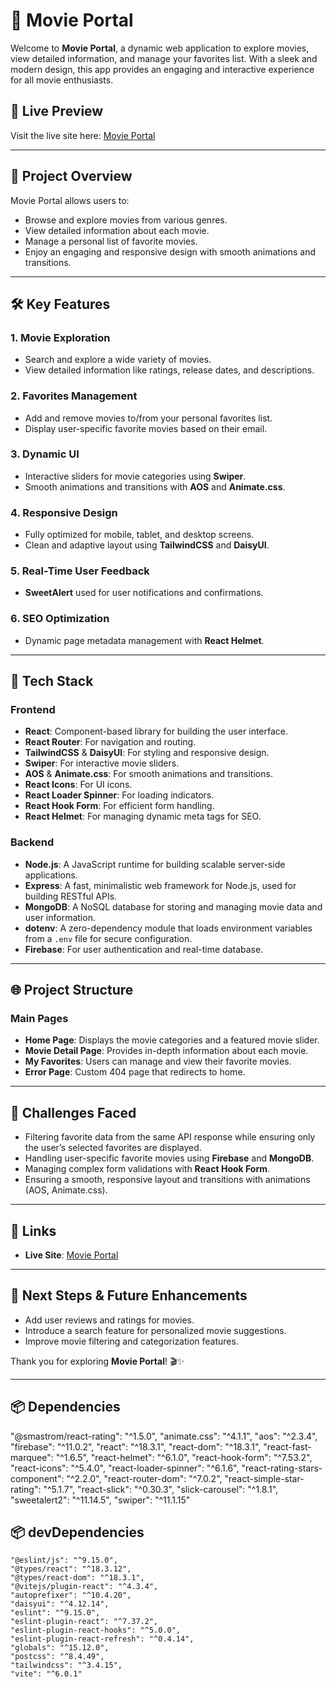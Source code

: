 # 🎥 Movie Portal  

Welcome to **Movie Portal**, a dynamic web application to explore movies, view detailed information, and manage your favorites list. With a sleek and modern design, this app provides an engaging and interactive experience for all movie enthusiasts.

## 🌟 Live Preview

Visit the live site here: [Movie Portal](https://movieportal-e0d48.web.app/)

---

## 📜 Project Overview

Movie Portal allows users to:
- Browse and explore movies from various genres.
- View detailed information about each movie.
- Manage a personal list of favorite movies.
- Enjoy an engaging and responsive design with smooth animations and transitions.

---

## 🛠️ Key Features

### 1. **Movie Exploration**
   - Search and explore a wide variety of movies.
   - View detailed information like ratings, release dates, and descriptions.

### 2. **Favorites Management**
   - Add and remove movies to/from your personal favorites list.
   - Display user-specific favorite movies based on their email.

### 3. **Dynamic UI**
   - Interactive sliders for movie categories using **Swiper**.
   - Smooth animations and transitions with **AOS** and **Animate.css**.

### 4. **Responsive Design**
   - Fully optimized for mobile, tablet, and desktop screens.
   - Clean and adaptive layout using **TailwindCSS** and **DaisyUI**.

### 5. **Real-Time User Feedback**
   - **SweetAlert** used for user notifications and confirmations.

### 6. **SEO Optimization**
   - Dynamic page metadata management with **React Helmet**.

---

## 🧰 Tech Stack

### Frontend
- **React**: Component-based library for building the user interface.
- **React Router**: For navigation and routing.
- **TailwindCSS** & **DaisyUI**: For styling and responsive design.
- **Swiper**: For interactive movie sliders.
- **AOS** & **Animate.css**: For smooth animations and transitions.
- **React Icons**: For UI icons.
- **React Loader Spinner**: For loading indicators.
- **React Hook Form**: For efficient form handling.
- **React Helmet**: For managing dynamic meta tags for SEO.

### Backend
- **Node.js**: A JavaScript runtime for building scalable server-side applications.
- **Express**: A fast, minimalistic web framework for Node.js, used for building RESTful APIs.
- **MongoDB**: A NoSQL database for storing and managing movie data and user information.
- **dotenv**: A zero-dependency module that loads environment variables from a `.env` file for secure configuration.
- **Firebase**: For user authentication and real-time database.

---


## 🌐 Project Structure

### **Main Pages**
- **Home Page**: Displays the movie categories and a featured movie slider.
- **Movie Detail Page**: Provides in-depth information about each movie.
- **My Favorites**: Users can manage and view their favorite movies.
- **Error Page**: Custom 404 page that redirects to home.

---

## 📝 Challenges Faced

- Filtering favorite data from the same API response while ensuring only the user’s selected favorites are displayed.
- Handling user-specific favorite movies using **Firebase** and **MongoDB**.
- Managing complex form validations with **React Hook Form**.
- Ensuring a smooth, responsive layout and transitions with animations (AOS, Animate.css).

---

## 🔗 Links

- **Live Site**: [Movie Portal](https://movieportal-e0d48.web.app/)

---

## 🚀 Next Steps & Future Enhancements
- Add user reviews and ratings for movies.
- Introduce a search feature for personalized movie suggestions.
- Improve movie filtering and categorization features.

Thank you for exploring **Movie Portal**! 🎬✨

---

## 📦 Dependencies

 "@smastrom/react-rating": "^1.5.0",
    "animate.css": "^4.1.1",
    "aos": "^2.3.4",
    "firebase": "^11.0.2",
    "react": "^18.3.1",
    "react-dom": "^18.3.1",
    "react-fast-marquee": "^1.6.5",
    "react-helmet": "^6.1.0",
    "react-hook-form": "^7.53.2",
    "react-icons": "^5.4.0",
    "react-loader-spinner": "^6.1.6",
    "react-rating-stars-component": "^2.2.0",
    "react-router-dom": "^7.0.2",
    "react-simple-star-rating": "^5.1.7",
    "react-slick": "^0.30.3",
    "slick-carousel": "^1.8.1",
    "sweetalert2": "^11.14.5",
    "swiper": "^11.1.15"


## 📦 devDependencies

    "@eslint/js": "^9.15.0",
    "@types/react": "^18.3.12",
    "@types/react-dom": "^18.3.1",
    "@vitejs/plugin-react": "^4.3.4",
    "autoprefixer": "^10.4.20",
    "daisyui": "^4.12.14",
    "eslint": "^9.15.0",
    "eslint-plugin-react": "^7.37.2",
    "eslint-plugin-react-hooks": "^5.0.0",
    "eslint-plugin-react-refresh": "^0.4.14",
    "globals": "^15.12.0",
    "postcss": "^8.4.49",
    "tailwindcss": "^3.4.15",
    "vite": "^6.0.1"